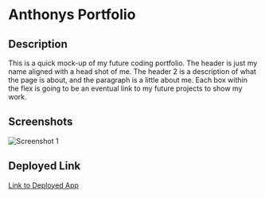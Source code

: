 # Anthonys Portfolio

## Description
This is a quick mock-up of my future coding portfolio. The header is just my name aligned with a head shot of me. The header 2 is a description of what the page is about, and the paragraph is a little about me. Each box within the flex is going to be an eventual link to my future projects to show my work.

## Screenshots
![Screenshot 1](./Anthonys-Portfolio.png)

## Deployed Link
[Link to Deployed App](https://ajcoraci22.github.io/Homework2/)




